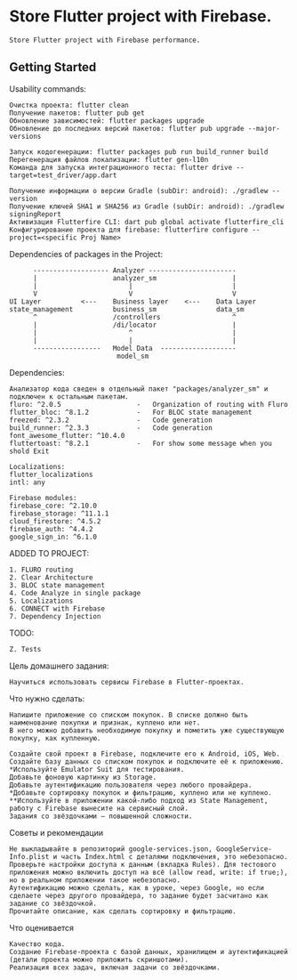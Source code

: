 # Store Flutter project with Firebase.

    Store Flutter project with Firebase performance.

## Getting Started

Usability commands:

    Очистка проекта: flutter clean
    Получение пакетов: flutter pub get
    Обновление зависимостей: flutter packages upgrade
    Обновление до последних версий пакетов: flutter pub upgrade --major-versions

    Запуск кодогенерации: flutter packages pub run build_runner build
    Перегенерация файлов локализации: flutter gen-l10n
    Команда для запуска интеграционного теста: flutter drive --target=test_driver/app.dart

    Получение информации о версии Gradle (subDir: android): ./gradlew --version
    Получение ключей SHA1 и SHA256 из Gradle (subDir: android): ./gradlew signingReport
    Активизация Flutterfire CLI: dart pub global activate flutterfire_cli
    Конфигурирование проекта для firebase: flutterfire configure --project=<specific Proj Name>

Dependencies of packages in the Project:

          ------------------- Analyzer ----------------------
          |                   analyzer_sm                   |
          |                       |                         |
          V                       V                         V
    UI Layer          <---    Business layer    <---    Data Layer
    state_management          business_sm               data_sm
          ^                   /controllers                  ^  
          |                   /di/locator                   |
          |                       ^                         |
          |                       |                         |
          -----------------   Model Data  -------------------
                               model_sm

Dependencies:

    Анализатор кода сведен в отдельный пакет "packages/analyzer_sm" и подключен к остальным пакетам.
    fluro: ^2.0.5                   -   Organization of routing with Fluro
    flutter_bloc: ^8.1.2            -   For BLOC state management
    freezed: ^2.3.2                 -   Code generation
    build_runner: ^2.3.3            -   Code generation
    font_awesome_flutter: ^10.4.0
    fluttertoast: ^8.2.1            -   For show some message when you shold Exit  

    Localizations:
    flutter_localizations
    intl: any

    Firebase modules:
    firebase_core: ^2.10.0
    firebase_storage: ^11.1.1 
    cloud_firestore: ^4.5.2
    firebase_auth: ^4.4.2
    google_sign_in: ^6.1.0
    

ADDED TO PROJECT:

    1. FLURO routing
    2. Clear Architecture
    3. BLOC state management
    4. Code Analyze in single package
    5. Localizations
    6. CONNECT with Firebase
    7. Dependency Injection

TODO:
 
    Z. Tests


Цель домашнего задания: 

    Научиться использовать сервисы Firebase в Flutter-проектах.

Что нужно сделать:
    
    Напишите приложение со списком покупок. В списке должно быть наименование покупки и признак, куплено или нет. 
    В него можно добавить необходимую покупку и пометить уже существующую покупку, как купленную.

    Создайте свой проект в Firebase, подключите его к Android, iOS, Web.
    Создайте базу данных со списком покупок и подключите её к приложению. *Используйте Emulator Suit для тестирования.
    Добавьте фоновую картинку из Storage.
    Добавьте аутентификацию пользователя через любого провайдера.
    *Добавьте сортировку покупок и фильтрацию, куплено или не куплено.
    **Используйте в приложении какой-либо подход из State Management, работу с Firebase вынесите на сервисный слой.
    Задания со звёздочками — повышенной сложности.

Советы и рекомендации

    Не выкладывайте в репозиторий google-services.json, GoogleService-Info.plist и часть Index.html с деталями подключения, это небезопасно.
    Проверьте настройки доступа к данным (вкладка Rules). Для тестового приложения можно включить доступ на всё (allow read, write: if true;), но в реальном приложении такое небезопасно.
    Аутентификацию можно сделать, как в уроке, через Google, но если сделаете через другого провайдера, то задание будет засчитано как задание со звёздочкой.
    Прочитайте описание, как сделать сортировку и фильтрацию.

Что оценивается

    Качество кода.
    Создание Firebase-проекта с базой данных, хранилищем и аутентификацией (детали проекта можно приложить скриншотами).
    Реализация всех задач, включая задачи со звёздочками.